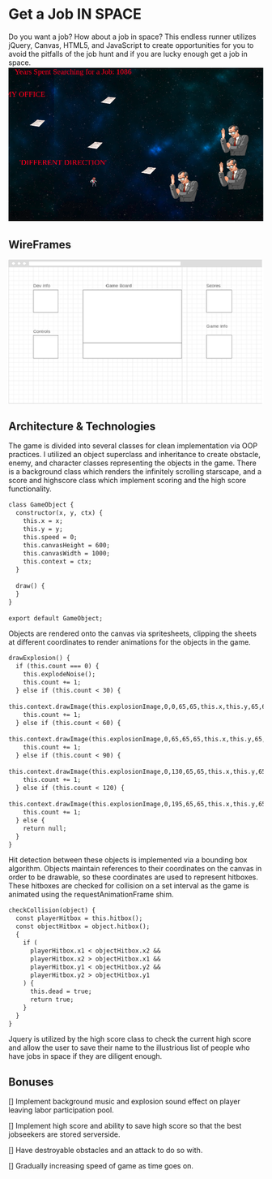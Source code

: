 # Get a Job IN SPACE

  Do you want a job? How about a job in space? This endless runner utilizes jQuery, Canvas, HTML5, and JavaScript
  to create opportunities for you to avoid the pitfalls of the job hunt and if you are lucky enough get a job in space.
![gajis](assets/GAJIS.png)

## WireFrames

![wireframe](https://github.com/EthanCharlesFlood/GetAJobInSpace/blob/master/assets/JavaScript%20Game%20Wireframe.png)

## Architecture & Technologies

The game is divided into several classes for clean implementation via OOP practices. I utilized an object superclass and inheritance to create
obstacle, enemy, and character classes representing the objects in the game.  There is a background class which renders the infinitely
scrolling starscape, and a score and highscore class which implement scoring and the high score functionality.

```
class GameObject {
  constructor(x, y, ctx) {
    this.x = x;
    this.y = y;
    this.speed = 0;
    this.canvasHeight = 600;
    this.canvasWidth = 1000;
    this.context = ctx;
  }

  draw() {
  }
}

export default GameObject;
```

Objects are rendered onto the canvas via spritesheets, clipping the sheets at different coordinates to render animations for the objects in the game.

```
drawExplosion() {
  if (this.count === 0) {
    this.explodeNoise();
    this.count += 1;
  } else if (this.count < 30) {
    this.context.drawImage(this.explosionImage,0,0,65,65,this.x,this.y,65,65);
    this.count += 1;
  } else if (this.count < 60) {
    this.context.drawImage(this.explosionImage,0,65,65,65,this.x,this.y,65,65);
    this.count += 1;
  } else if (this.count < 90) {
    this.context.drawImage(this.explosionImage,0,130,65,65,this.x,this.y,65,65);
    this.count += 1;
  } else if (this.count < 120) {
    this.context.drawImage(this.explosionImage,0,195,65,65,this.x,this.y,65,65);
    this.count += 1;
  } else {
    return null;
  }
}
```

 Hit detection between these objects is implemented via a bounding box algorithm. Objects maintain references to their coordinates on the canvas in order to be drawable, so these coordinates are used to represent hitboxes. These hitboxes are checked for collision on a set interval as the game is animated using the requestAnimationFrame shim.

```
checkCollision(object) {
  const playerHitbox = this.hitbox();
  const objectHitbox = object.hitbox();
  {
    if (
      playerHitbox.x1 < objectHitbox.x2 &&
      playerHitbox.x2 > objectHitbox.x1 &&
      playerHitbox.y1 < objectHitbox.y2 &&
      playerHitbox.y2 > objectHitbox.y1
    ) {
      this.dead = true;
      return true;
    }
  }
}
```

Jquery is utilized by the high score class to check the current high score and allow the user to save their name to the illustrious list of
people who have jobs in space if they are diligent enough.





## Bonuses

[] Implement background music and explosion sound effect on player leaving labor participation pool.

[] Implement high score and ability to save high score so that the best jobseekers are stored serverside.

[] Have destroyable obstacles and an attack to do so with.

[] Gradually increasing speed of game as time goes on.
